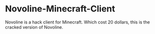 # Novoline-Minecraft-Client
Novoline is a hack client for Minecraft. Which cost 20 dollars, this is the cracked version of Novoline.
